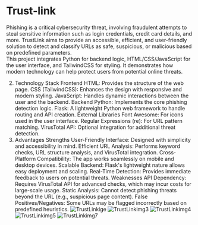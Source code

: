 # Trust-link
Phishing is a critical cybersecurity threat, involving fraudulent attempts to steal sensitive information such as login credentials, credit card details, and more. TrustLink aims to provide an accessible, efficient, and user-friendly solution to detect and classify URLs as safe, suspicious, or malicious based on predefined parameters.  
This project integrates Python for backend logic, HTML/CSS/JavaScript for the user interface, and TailwindCSS for styling. It demonstrates how modern technology can help protect users from potential online threats.

2. Technology Stack
Frontend
HTML: Provides the structure of the web page.
CSS (TailwindCSS): Enhances the design with responsive and modern styling.
JavaScript: Handles dynamic interactions between the user and the backend.
Backend
Python: Implements the core phishing detection logic.
Flask: A lightweight Python web framework to handle routing and API creation.
External Libraries
Font Awesome: For icons used in the user interface.
Regular Expressions (re): For URL pattern matching.
VirusTotal API: Optional integration for additional threat detection.
3. Advantages
Strengths
User-Friendly Interface:
Designed with simplicity and accessibility in mind.
Efficient URL Analysis:
Performs keyword checks, URL structure analysis, and VirusTotal integration.
Cross-Platform Compatibility:
The app works seamlessly on mobile and desktop devices.
Scalable Backend:
Flask's lightweight nature allows easy deployment and scaling.
Real-Time Detection:
Provides immediate feedback to users on potential threats.
Weaknesses
API Dependency:
Requires VirusTotal API for advanced checks, which may incur costs for large-scale usage.
Static Analysis:
Cannot detect phishing threats beyond the URL (e.g., suspicious page content).
False Positives/Negatives:
Some URLs may be flagged incorrectly based on predefined heuristics.
![TrustLinkige](https://github.com/user-attachments/assets/032ef685-802d-4546-97be-0fd8b55578e1)
![TrustLinkimg3](https://github.com/user-attachments/assets/b9090b1a-c884-4c0b-ae28-adaa21656b2c)
![TrustLinkimg4](https://github.com/user-attachments/assets/e967a822-7d18-4c49-bac0-941eb9fcf3fc)
![TrustLinkimg5](https://github.com/user-attachments/assets/dcb801ed-11f0-4af2-b324-fe9cf42c6d5b)
![TrustLinkimg7](https://github.com/user-attachments/assets/832bf5ab-a93a-4a95-94de-654e6ec97513)




